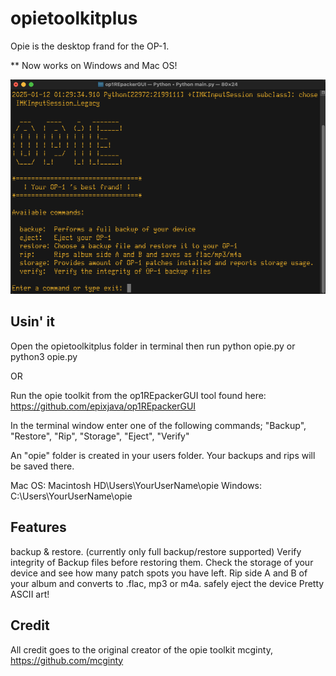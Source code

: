 # opietoolkitplus

Opie is the desktop frand for the OP-1. 

** Now works on Windows and Mac OS! 


![OPIEPLUS](https://github.com/epixjava/opietoolkitplus/blob/main/opie.png)


## Usin' it

Open the opietoolkitplus folder in terminal 
then run python opie.py or python3 opie.py 

OR 

Run the opie toolkit from the op1REpackerGUI tool found here: https://github.com/epixjava/op1REpackerGUI

In the terminal window 
enter one of the following commands; 
"Backup",
"Restore", 
"Rip",
"Storage",
"Eject",
"Verify"

An "opie" folder is created in your users folder. Your backups and rips will be saved there.

Mac OS: Macintosh HD\Users\YourUserName\opie
Windows: C:\Users\YourUserName\opie

## Features
backup & restore. (currently only full backup/restore supported)
Verify integrity of Backup files before restoring them. 
Check the storage of your device and see how many patch spots you have left.
Rip side A and B of your album and converts to .flac, mp3 or m4a. 
safely eject the device 
Pretty ASCII art!


## Credit 
All credit goes to the original creator of the opie toolkit 
mcginty, 
https://github.com/mcginty
